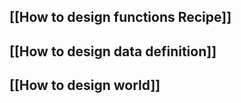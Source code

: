 ## [[How to design functions Recipe]]
## [[How to design data definition]]

## [[How to design world]]


